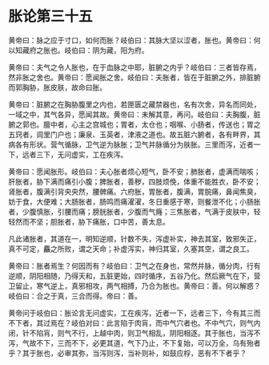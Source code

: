 # 胀论第三十五



黄帝曰：脉之应于寸口，如何而胀？岐伯曰：其脉大坚以涩者，胀也。黄帝曰：何以知藏府之胀也。岐伯曰：阴为藏，阳为府。


黄帝曰：夫气之令人胀也，在于血脉之中耶，脏腑之内乎？岐伯曰：三者皆存焉，然非胀之舍也。黄帝曰：愿闻胀之舍。岐伯曰：夫胀者，皆在于脏腑之外，排脏腑而郭胸胁，胀皮肤，故命曰胀。


黄帝曰：脏腑之在胸胁腹里之内也，若匣匮之藏禁器也，名有次舍，异名而同处，一域之中，其气各异，愿闻其故。黄帝曰：未解其意，再问。岐伯曰：夫胸腹，脏腑之郭也。膻中者，心主之宫城也；胃者，太仓也；咽喉、小肠者，传送也；胃之五窍者，闾里门户也；廉泉、玉英者，津液之道也。故五脏六腑者，各有畔界，其病各有形状。营气循脉，卫气逆为脉胀；卫气并脉循分为肤胀。三里而泻，近者一下，远者三下，无问虚实，工在疾泻。


黄帝曰：愿闻胀形。岐伯曰：夫心胀者烦心短气，卧不安；肺胀者，虚满而喘咳；肝胀者，胁下满而痛引小腹；脾胀者，善秽，四肢烦俛，体重不能胜衣，卧不安；肾胀者，腹满引背央央然，腰髀痛。六府胀，胃胀者，腹满，胃脘痛，鼻闻焦臭，妨于食，大便难；大肠胀者，肠鸣而痛濯濯，冬日重感于寒，则餐泄不化；小肠胀者，少腹慎胀，引腰而痛；膀胱胀者，少腹而气癃；三焦胀者，气满于皮肤中，轻轻然而不坚；胆胀者，胁下痛胀，口中苦，善太息。


凡此诸胀者，其道在一，明知逆顺，针数不失，泻虚补实，神去其室，致邪失正，真不可定，麤之所败，谓之天命；补虚泻实，神归其室，久塞其空，谓之良工。


黄帝曰：胀者焉生？何因而有？岐伯曰：卫气之在身也，常然并脉，循分肉，行有逆顺，阴阳相随，乃得天和，五脏更始，四时循序，五谷乃化。然后厥气在下，营卫留止，寒气逆上，真邪相攻，两气相搏，乃合为胀也。黄帝曰：善。何以解惑？岐伯曰：合之于真，三合而得。帝曰：善。


黄帝问于岐伯曰：胀论言无问虚实，工在疾泻，近者一下，远者三下，今有其三而不下者，其过焉在？岐伯对曰：此言陷于肉肓，而中气穴者也。不中气穴，则气内闭，针不陷肓，则气不行，上越中肉，则卫气相乱，阴阳相逐。其于胀也，当泻不泻，气故不下，三而不下，必更其道，气下乃止，不下复始，可以万全，乌有殆者乎？其于胀也，必审其弥，当泻则泻，当补则补，如鼓应桴，恶有不下者乎？